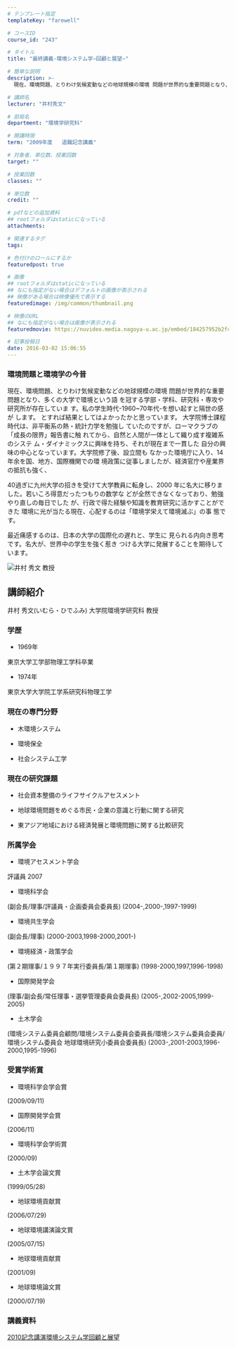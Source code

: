 ```yaml
---
# テンプレート指定
templateKey: "farewell"

# コースID
course_id: "243"

# タイトル
title: "最終講義-環境システム学−回顧と展望−"

# 簡単な説明
description: >-
  現在、環境問題、とりわけ気候変動などの地球規模の環境 問題が世界的な重要問題となり、多くの大学で環境という語 を冠する学部・学科、研究科・専攻や研究所が存在していま す。私の学生時代-1960~7...

# 講師名
lecturer: "井村秀文"

# 部局名
department: "環境学研究科"

# 開講時限
term: "2009年度	退職記念講義"

# 対象者、単位数、授業回数
target: ""

# 授業回数
classes: ""

# 単位数
credit: ""

# pdfなどの追加資料
## rootフォルダはstaticになっている
attachments: 

# 関連するタグ
tags:

# 色付けのロールにするか
featuredpost: true

# 画像
## rootフォルダはstaticになっている
## なにも指定がない場合はデフォルトの画像が表示される
## 映像がある場合は映像優先で表示する
featuredimage: /img/common/thumbnail.png

# 映像のURL
## なにも指定がない場合は画像が表示される
featuredmovie: https://nuvideo.media.nagoya-u.ac.jp/embed/184257952b2fc6d8759f1999d6da1fbfab3dc374

# 記事投稿日
date: 2016-03-02 15:06:55
---
```


### 環境問題と環境学の今昔

現在、環境問題、とりわけ気候変動などの地球規模の環境 問題が世界的な重要問題となり、多くの大学で環境という語 を冠する学部・学科、研究科・専攻や研究所が存在していま す。私の学生時代-1960~70年代-を想い起すと隔世の感が します。 とすれば結果としてはよかったかと思っています。 大学院博士課程時代は、非平衡系の熱・統計力学を勉強し ていたのですが、ローマクラブの「成長の限界」報告書に触 れてから、自然と人間が一体として織り成す複雑系のシステ ム・ダイナミックスに興味を持ち、それが現在まで一貫した 自分の興味の中心となっています。大学院修了後、設立間も なかった環境庁に入り、14年余を国、地方、国際機関での環 境政策に従事しましたが、経済官庁や産業界の抵抗も強く、

40過ぎに九州大学の招きを受けて大学教員に転身し、2000 年に名大に移りました。若いころ得意だったつもりの数学な どが全然できなくなっており、勉強やり直しの毎日でした が、行政で得た経験や知識を教育研究に活かすことができた 環境に光が当たる現在、心配するのは「環境学栄えて環境滅ぶ」の事 態です。

最近痛感するのは、日本の大学の国際化の遅れと、学生に 見られる内向き思考です。名大が、世界中の学生を強く惹き つける大学に発展することを期待しています。

![井村 秀文 教授](/files/243/imura.png) 

## 講師紹介

井村 秀文(いむら・ひでふみ) 大学院環境学研究科 教授

### 学歴

* 1969年

東京大学工学部物理工学科卒業

* 1974年

東京大学大学院工学系研究科物理工学

### 現在の専門分野

* 木環境システム

* 環境保全

* 社会システム工学

### 現在の研究課題

* 社会資本整備のライフサイクルアセスメント

* 地球環境問題をめぐる市民・企業の意識と行動に関する研究

* 東アジア地域における経済発展と環境問題に関する比較研究

### 所属学会

* 環境アセスメント学会

評議員 2007

* 環境科学会

(副会長/理事/評議員・企画委員会委員長) (2004-,2000-,1997-1999)

* 環境共生学会

(副会長/理事) (2000-2003,1998-2000,2001-)

* 環境経済・政策学会

(第２期理事/１９９７年実行委員長/第１期理事) (1998-2000,1997,1996-1998)

* 国際開発学会

(理事/副会長/常任理事・選挙管理委員会委員長) (2005-,2002-2005,1999-2005)

* 土木学会

(環境システム委員会顧問/環境システム委員会委員長/環境システム委員会委員/環境システム委員会 地球環境研究小委員会委員長) (2003-,2001-2003,1996-2000,1995-1996)

### 受賞学術賞

* 環境科学会学会賞

(2009/09/11)

* 国際開発学会賞

(2006/11)

* 環境科学会学術賞

(2000/09)

* 土木学会論文賞

(1999/05/28)

* 地球環境貢献賞

(2006/07/29)

* 地球環境講演論文賞

(2005/07/15)

* 地球環境貢献賞

(2001/09)

* 地球環境論文賞

(2000/07/19)

### 講義資料

[2010記念講演環境システム学回顧と展望](/files/243/resource.pptx) 

